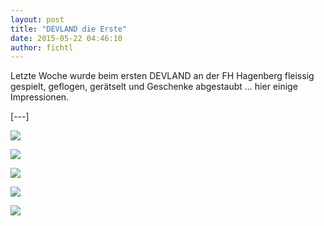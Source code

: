 ```yaml
---
layout: post
title: "DEVLAND die Erste"
date: 2015-05-22 04:46:10
author: fichtl
---
```

Letzte Woche wurde beim ersten DEVLAND an der FH Hagenberg fleissig gespielt, geflogen, gerätselt und Geschenke abgestaubt ... hier einige Impressionen.

[---]

![](//kcdn.at/dev-blog/images/devland-hagenberg/1.jpg)

![](//kcdn.at/dev-blog/images/devland-hagenberg/IMG_0399.jpg) 

![](//kcdn.at/dev-blog/images/devland-hagenberg/IMG_0397.jpg)

![](//kcdn.at/dev-blog/images/devland-hagenberg/7.jpg)

![](//kcdn.at/dev-blog/images/devland-hagenberg/IMG_0389.jpg)
